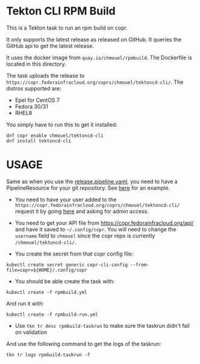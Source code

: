 Tekton CLI RPM Build
====================

This is a Tekton task to run an rpm build on copr.

It only supports the latest release as released on GitHub. It queries the GitHub
api to get the latest release.

It uses the docker image from `quay.io/chmouel/rpmbuild`. The Dockerfile is located in
this directory.

The task uploads the release to
`https://copr.fedorainfracloud.org/coprs/chmouel/tektoncd-cli/`. The distros
supported are:

* Epel for CentOS 7
* Fedora 30/31
* RHEL8

You simply have to run this to get it installed:

```
dnf copr enable chmouel/tektoncd-cli
dnf install tektoncd-cli
```

USAGE
=====

Same as when you use the [release.pipeline.yaml](../release-pipeline.yml), you
need to have a PipelineResource for your git repository. See
[here](../release-pipeline-run.yml) for an example.

* You need to have your user added to the `https://copr.fedorainfracloud.org/coprs/chmouel/tektoncd-cli/` request it by going [here](https://copr.fedorainfracloud.org/coprs/chmouel/tektoncd-cli/permissions/) and asking for admin access.

* You need to get your API file from https://copr.fedorainfracloud.org/api/ and have it saved to `~/.config/copr`. You will need to change the 
`username` field to `chmouel` since the copr repo is currently `/chmouel/tektoncd-cli/`.

* You create the secret from that copr config file:

```
kubectl create secret generic copr-cli-config --from-file=copr=${HOME}/.config/copr
```

* You should be able create the task with:

```
kubectl create -f rpmbuild.yml
```

And run it with:

```
kubectl create -f rpmbuild-run.yml
```

* Use `tkn tr desc rpmbuild-taskrun` to make sure the taskrun didn't fail on validation 

And use the following command to get the logs of the taskrun: 

```
tkn tr logs rpmbuild-taskrun -f
```
